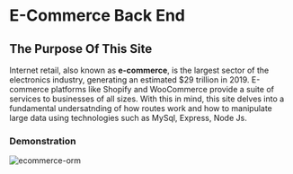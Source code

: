 #  E-Commerce Back End

## The Purpose Of This Site

Internet retail, also known as **e-commerce**, is the largest sector of the electronics industry, generating an estimated \$29 trillion in 2019. E-commerce platforms like Shopify and WooCommerce provide a suite of services to businesses of all sizes. With  this in mind,  this site delves into a fundamental undersatnding of how routes work and how to manipulate large data using technologies such as MySql, Express, Node Js.

### Demonstration
![ecommerce-orm](https://user-images.githubusercontent.com/57713429/132048477-97cbc253-d661-423e-8489-47c5c6f56b87.gif)


